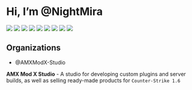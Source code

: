 # Hi, I’m @NightMira
![](https://img.shields.io/badge/C++-blue)
![](https://img.shields.io/badge/Java-orange)
![](https://img.shields.io/badge/HTML-red)
![](https://img.shields.io/badge/CSS-blue)
![](https://img.shields.io/badge/JavaScript-orange)
![](https://img.shields.io/badge/PHP-purple)
![](https://img.shields.io/badge/SQL-blue)
![](https://img.shields.io/badge/Pawn-orange)
![](https://img.shields.io/badge/Python-green)

## Organizations
+ @AMXModX-Studio

**AMX Mod X Studio** - A studio for developing custom plugins and server builds, as well as selling ready-made products for ``Counter-Strike 1.6``
